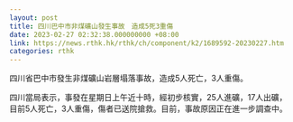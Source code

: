 ```yaml
---
layout: post
title: 四川巴中市非煤礦山發生事故　造成5死3重傷
date: 2023-02-27 02:32:38.000000000 +08:00
link: https://news.rthk.hk/rthk/ch/component/k2/1689592-20230227.htm
categories: rthk
---
```


四川省巴中市發生非煤礦山岩層塌落事故，造成5人死亡，3人重傷。

四川當局表示，事發在星期日上午近十時，經初步核實，25人進礦，17人出礦，目前5人死亡，3人重傷，傷者已送院搶救。目前，事故原因正在進一步調查中。
